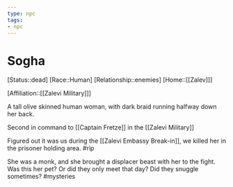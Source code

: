 ```yaml
---
type: npc
tags: 
- npc
---
```


# Sogha
[Status::dead]
[Race::Human]
[Relationship::enemies]
[Home::[[Zalev]]]

[Affiliation::[[Zalevi Military]]]

A tall olive skinned human woman, with dark braid running halfway down her back.

Second in command to [[Captain Fretze]] in the [[Zalevi Military]] 

Figured out it was us during the [[Zalevi Embassy Break-in]], we killed her in the prisoner holding area. #rip 

She was a monk, and she brought a displacer beast with her to the fight. Was this her pet?  Or did they only meet that day? Did they snuggle sometimes? #mysteries  

